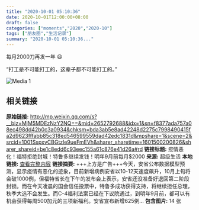 ```yaml
---
title: "2020-10-01 05:10:36"
date: 2020-10-01T12:00:00+08:00
draft: false
categories: ["moments","2020","2020-10"]
tags: ["朋友圈","生活记录"]
summary: "2020-10-01 05:10:36..."
---
```


每月2000刀再发一年 😆

“打工是不可能打工的，这辈子都不可能打工的。”

![Media 1](/Moments/photos/2020-10-01/202010010510360.jpg)

## 相关链接

**原始链接:** http://mp.weixin.qq.com/s?__biz=MjM5MDEzNzY2NQ==&mid=2652792688&idx=1&sn=f8377ada757a08ec498dd42b0c3a0934&chksm=bda3ab5e8ad42248d2275c7998490415fa2d9623fffabb85c318ed546599559dad42edc1831d&mpshare=1&scene=2&srcid=1001SspxvCBGtzle9ueFmEVh&sharer_sharetime=1601500200826&sharer_shareid=be1c8edd6c93eec155a61c876e41d26a#rd
**链接标题:** 疫情恶化！福特拒绝封城！特鲁多继续发钱！明年9月前每月$2000
**来源:** 超级生活
**本地链接:** [查看完整内容](/link_content/2020/10/2020-10-01-2/link_content/)
**链接摘要:** +++上方是广告+++今天，安省公布数据模型预测，显示疫情有恶化的迹象，目前新增病例安省以10-12天速度飙升，10月上旬将会破1000例，但福特省长在下午的发布会上表示，安省还没准备好退回第二阶段封锁。而在今天凌晨的国会信任投票中，特鲁多成功获得支持，将继续担任总理，秋季大选不会发生。而C-4福利法案已经在下议院通过，到明年9月前，都可以有机会获得每周500加元的三项新福利。安省宣布新增625例...
**包含图片:** 14 张

